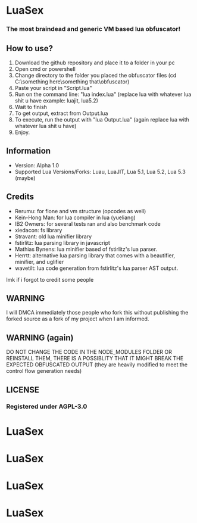# LuaSex
### The most braindead and generic VM based lua obfuscator!

## How to use?
1. Download the github repository and place it to a folder in your pc
2. Open cmd or powershell
3. Change directory to the folder you placed the obfuscator files (cd C:\something here\something that\obfuscator)
4. Paste your script in "Script.lua"
5. Run on the command line: "lua index.lua" (replace lua with whatever lua shit u have example: luajit, lua5.2)
6. Wait to finish
7. To get output, extract from Output.lua
8. To execute, run the output with "lua Output.lua" (again replace lua with whatever lua shit u have)
9. Enjoy.

## Information
- Version: Alpha 1.0
- Supported Lua Versions/Forks: Luau, LuaJIT, Lua 5.1, Lua 5.2, Lua 5.3 (maybe)

## Credits
* Rerumu: for fione and vm structure (opcodes as well)
* Kein-Hong Man: for lua compiler in lua (yueliang)
* IB2 Owners: for several tests ran and also benchmark code
* xiedacon: fs library
* Stravant: old lua minifier library
* fstirlitz: lua parsing library in javascript
* Mathias Bynens: lua minifier based of fstirlitz's lua parser.
* Herrtt: alternative lua parsing library that comes with a beautifier, minifier, and uglifier
* wavetilt: lua code generation from fstirlitz's lua parser AST output.

lmk if i forgot to credit some people

## WARNING
I will DMCA immediately those people who fork this without publishing the forked source as a fork of my project when I am informed.

## WARNING (again)
DO NOT CHANGE THE CODE IN THE NODE_MODULES FOLDER OR REINSTALL THEM, THERE IS A POSSIBLITY THAT IT MIGHT BREAK THE EXPECTED OBFUSCATED OUTPUT (they are heavily modified to meet the control flow generation needs)

## LICENSE
### Registered under AGPL-3.0
# LuaSex
# LuaSex
# LuaSex
# LuaSex
